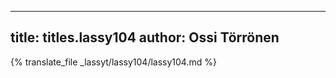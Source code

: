 
---
title: titles.lassy104
author: Ossi Törrönen
---
{% translate_file _lassyt/lassy104/lassy104.md %}